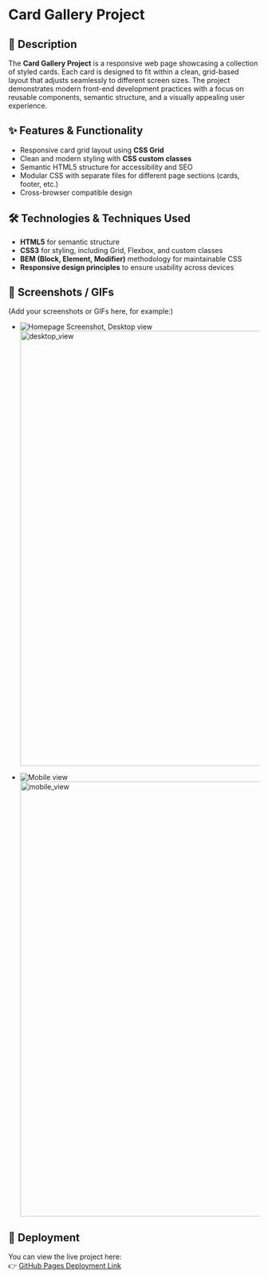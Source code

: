 # Card Gallery Project

## 📖 Description

The **Card Gallery Project** is a responsive web page showcasing a collection of styled cards. Each card is designed to fit within a clean, grid-based layout that adjusts seamlessly to different screen sizes. The project demonstrates modern front-end development practices with a focus on reusable components, semantic structure, and a visually appealing user experience.

## ✨ Features & Functionality

- Responsive card grid layout using **CSS Grid**
- Clean and modern styling with **CSS custom classes**
- Semantic HTML5 structure for accessibility and SEO
- Modular CSS with separate files for different page sections (cards, footer, etc.)
- Cross-browser compatible design

## 🛠️ Technologies & Techniques Used

- **HTML5** for semantic structure
- **CSS3** for styling, including Grid, Flexbox, and custom classes
- **BEM (Block, Element, Modifier)** methodology for maintainable CSS
- **Responsive design principles** to ensure usability across devices

## 📸 Screenshots / GIFs

(Add your screenshots or GIFs here, for example:)

- ![Homepage Screenshot, Desktop view](../assets/desktop_view.png)<img width="1547" height="872" alt="desktop_view" src="https://github.com/user-attachments/assets/ea98514e-1304-452f-b1e0-d3c9ce7924ba" />

- ![Mobile view](../assets/mobile_view.png)<img width="591" height="872" alt="mobile_view" src="https://github.com/user-attachments/assets/19955e9c-c7fb-4111-9b3d-01a6df08e7a5" />


## 🚀 Deployment

You can view the live project here:  
👉 [GitHub Pages Deployment Link](https://ponchopetz.github.io/se_project_spots/)
